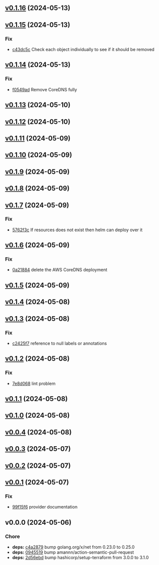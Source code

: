 
<a name="v0.1.16"></a>
## [v0.1.16](https://github.com/taliesins/terraform-provider-cleaneks/compare/v0.1.15...v0.1.16) (2024-05-13)

<a name="v0.1.15"></a>
## [v0.1.15](https://github.com/taliesins/terraform-provider-cleaneks/compare/v0.1.14...v0.1.15) (2024-05-13)

### Fix
- [c43dc5c](https://github.com/taliesins/terraform-provider-cleaneks/commit/c43dc5c58b2feac4ef14a8eb72af9ee5f74a957d) Check each object individually to see if it should be removed

<a name="v0.1.14"></a>
## [v0.1.14](https://github.com/taliesins/terraform-provider-cleaneks/compare/v0.1.13...v0.1.14) (2024-05-13)

### Fix
- [f0549ad](https://github.com/taliesins/terraform-provider-cleaneks/commit/f0549adb52dbf4fd6adfac6cfc2a15b1b46aac46) Remove CoreDNS fully

<a name="v0.1.13"></a>
## [v0.1.13](https://github.com/taliesins/terraform-provider-cleaneks/compare/v0.1.12...v0.1.13) (2024-05-10)

<a name="v0.1.12"></a>
## [v0.1.12](https://github.com/taliesins/terraform-provider-cleaneks/compare/v0.1.11...v0.1.12) (2024-05-10)

<a name="v0.1.11"></a>
## [v0.1.11](https://github.com/taliesins/terraform-provider-cleaneks/compare/v0.1.10...v0.1.11) (2024-05-09)

<a name="v0.1.10"></a>
## [v0.1.10](https://github.com/taliesins/terraform-provider-cleaneks/compare/v0.1.9...v0.1.10) (2024-05-09)

<a name="v0.1.9"></a>
## [v0.1.9](https://github.com/taliesins/terraform-provider-cleaneks/compare/v0.1.8...v0.1.9) (2024-05-09)

<a name="v0.1.8"></a>
## [v0.1.8](https://github.com/taliesins/terraform-provider-cleaneks/compare/v0.1.7...v0.1.8) (2024-05-09)

<a name="v0.1.7"></a>
## [v0.1.7](https://github.com/taliesins/terraform-provider-cleaneks/compare/v0.1.6...v0.1.7) (2024-05-09)

### Fix
- [5762f3c](https://github.com/taliesins/terraform-provider-cleaneks/commit/5762f3cb7147c256f3d03b19a7c27d3a637b4979) If resources does not exist then helm can deploy over it

<a name="v0.1.6"></a>
## [v0.1.6](https://github.com/taliesins/terraform-provider-cleaneks/compare/v0.1.5...v0.1.6) (2024-05-09)

### Fix
- [0a21884](https://github.com/taliesins/terraform-provider-cleaneks/commit/0a2188497ca53eb741fabcedb86688220a357b79) delete the AWS CoreDNS deployment

<a name="v0.1.5"></a>
## [v0.1.5](https://github.com/taliesins/terraform-provider-cleaneks/compare/v0.1.4...v0.1.5) (2024-05-09)

<a name="v0.1.4"></a>
## [v0.1.4](https://github.com/taliesins/terraform-provider-cleaneks/compare/v0.1.3...v0.1.4) (2024-05-08)

<a name="v0.1.3"></a>
## [v0.1.3](https://github.com/taliesins/terraform-provider-cleaneks/compare/v0.1.2...v0.1.3) (2024-05-08)

### Fix
- [c2425f7](https://github.com/taliesins/terraform-provider-cleaneks/commit/c2425f79e592236a33a0aba47a9498f0872b5682) reference to null labels or annotations

<a name="v0.1.2"></a>
## [v0.1.2](https://github.com/taliesins/terraform-provider-cleaneks/compare/v0.1.1...v0.1.2) (2024-05-08)

### Fix
- [7e8d068](https://github.com/taliesins/terraform-provider-cleaneks/commit/7e8d0680dcb2306c25022043c97948525dc55156) lint problem

<a name="v0.1.1"></a>
## [v0.1.1](https://github.com/taliesins/terraform-provider-cleaneks/compare/v0.1.0...v0.1.1) (2024-05-08)

<a name="v0.1.0"></a>
## [v0.1.0](https://github.com/taliesins/terraform-provider-cleaneks/compare/v0.0.4...v0.1.0) (2024-05-08)

<a name="v0.0.4"></a>
## [v0.0.4](https://github.com/taliesins/terraform-provider-cleaneks/compare/v0.0.3...v0.0.4) (2024-05-08)

<a name="v0.0.3"></a>
## [v0.0.3](https://github.com/taliesins/terraform-provider-cleaneks/compare/v0.0.2...v0.0.3) (2024-05-07)

<a name="v0.0.2"></a>
## [v0.0.2](https://github.com/taliesins/terraform-provider-cleaneks/compare/v0.0.1...v0.0.2) (2024-05-07)

<a name="v0.0.1"></a>
## [v0.0.1](https://github.com/taliesins/terraform-provider-cleaneks/compare/v0.0.0...v0.0.1) (2024-05-07)

### Fix
- [99f15f6](https://github.com/taliesins/terraform-provider-cleaneks/commit/99f15f6edfb2b91415a515da332f39258cc187be) provider documentation

<a name="v0.0.0"></a>
## v0.0.0 (2024-05-06)

### Chore
- **deps:** [c4a2879](https://github.com/taliesins/terraform-provider-cleaneks/commit/c4a2879896bd7727a46921d45d362f6266e08257) bump golang.org/x/net from 0.23.0 to 0.25.0
- **deps:** [0945519](https://github.com/taliesins/terraform-provider-cleaneks/commit/0945519e07c0b0ebc8c731dc1d75942ec7cdd4c0) bump amannn/action-semantic-pull-request
- **deps:** [2d56ebd](https://github.com/taliesins/terraform-provider-cleaneks/commit/2d56ebd030f76ba08bcf6e412bdd54f2c9ac45a6) bump hashicorp/setup-terraform from 3.0.0 to 3.1.0
